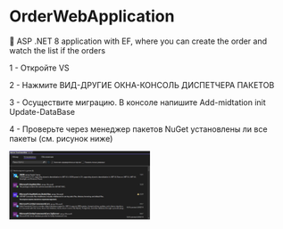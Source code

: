 # OrderWebApplication
💫 ASP .NET 8 application with EF, where you can create the order and watch the list if the orders


<p>1 - Откройте VS</p>
<p>2 - Нажмите ВИД-ДРУГИЕ ОКНА-КОНСОЛЬ ДИСПЕТЧЕРА ПАКЕТОВ</p>
<p>3 - Осуществите миграцию. В консоле напишите 
        Add-midtation init
        Update-DataBase
<p>4 - Проверьте через менеджер пакетов NuGet установлены ли все пакеты (см. рисунок ниже)</p>

<img src="https://github.com/Ninetto77/OrderWebApplication//blob/main/nuget.png?raw=true" width=50% height=90%>
